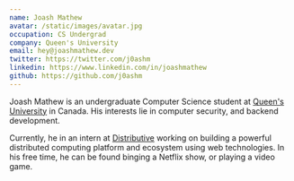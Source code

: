 ```yaml
---
name: Joash Mathew
avatar: /static/images/avatar.jpg
occupation: CS Undergrad
company: Queen's University
email: hey@joashmathew.dev
twitter: https://twitter.com/j0ashm
linkedin: https://www.linkedin.com/in/joashmathew
github: https://github.com/j0ashm
---
```


Joash Mathew is an undergraduate Computer Science student at [Queen's University](https://cs.queensu.ca) in Canada. His interests lie in computer security, and backend development.

Currently, he in an intern at [Distributive](https://distributive.network) working on building a powerful distributed computing platform and ecosystem using web technologies. In his free time, he can be found binging a Netflix show, or playing a video game.
